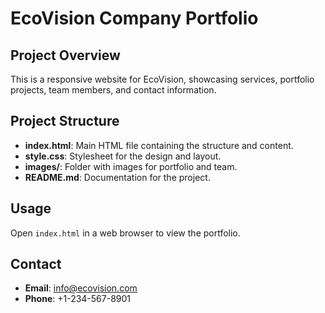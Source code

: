 # EcoVision Company Portfolio

## Project Overview
This is a responsive website for EcoVision, showcasing services, portfolio projects, team members, and contact information.

## Project Structure
- **index.html**: Main HTML file containing the structure and content.
- **style.css**: Stylesheet for the design and layout.
- **images/**: Folder with images for portfolio and team.
- **README.md**: Documentation for the project.

## Usage
Open `index.html` in a web browser to view the portfolio.

## Contact
- **Email**: info@ecovision.com
- **Phone**: +1-234-567-8901
